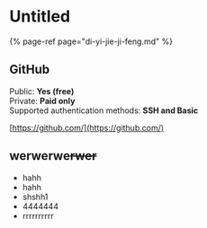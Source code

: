 # Untitled

{% page-ref page="di-yi-jie-ji-feng.md" %}

## GitHub

Public: **Yes \(free\)**  
Private: **Paid only**  
Supported authentication methods: **SSH and Basic**

[https://github.com/](https://github.com/)

## werwerwe~~rwer~~

* hahh
* hahh
* shshh1
* 4444444
* rrrrrrrrrr

